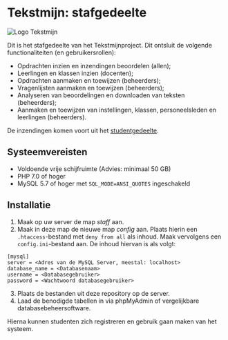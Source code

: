 # Tekstmijn: stafgedeelte
![Logo Tekstmijn](https://tekstmijn.nl/staff/assets/img/mailheader.png)

Dit is het stafgedeelte van het Tekstmijnproject. 
Dit ontsluit de volgende functionaliteiten (en gebruikersrollen):
*   Opdrachten inzien en inzendingen beoordelen (allen);
*   Leerlingen en klassen inzien (docenten);
*   Opdrachten aanmaken en toewijzen (beheerders);
*   Vragenlijsten aanmaken en toewijzen (beheerders);
*   Analyseren van beoordelingen en downloaden van teksten (beheerders);
*   Aanmaken en toewijzen van instellingen, klassen, personeelsleden en leerlingen (beheerders). 

De inzendingen komen voort uit het
[studentgedeelte](https://www.github.com/leonmelein/tekstmijn).

## Systeemvereisten
*   Voldoende vrije schijfruimte (Advies: minimaal 50 GB)
*   PHP 7.0 of hoger
*   MySQL 5.7 of hoger met `SQL_MODE=ANSI_QUOTES` ingeschakeld

## Installatie
1.  Maak op uw server de map _staff_ aan.
2.  Maak in deze map de nieuwe map _config_ aan. Plaats hierin een `.htaccess`-bestand
met `deny from all` als inhoud. Maak vervolgens een `config.ini`-bestand
aan. De inhoud hiervan is als volgt: 
```
[mysql]
server = <Adres van de MySQL Server, meestal: localhost>
database_name = <Databasenaam>
username = <Databasegebruiker>
password = <Wachtwoord databasegebruiker>
```

3.  Plaats de bestanden uit deze repository op de server.
4.  Laad de benodigde tabellen in via phpMyAdmin of vergelijkbare databasebeheersoftware.

Hierna kunnen studenten zich registreren en gebruik 
gaan maken van het systeem.

